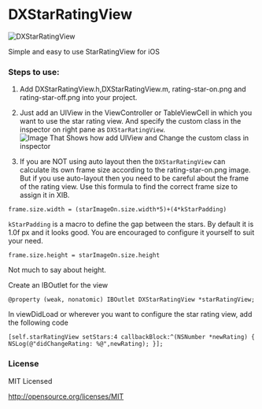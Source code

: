 DXStarRatingView
================
![DXStarRatingView](http://s26.postimg.org/ijmf9zbc9/i_OS_Simulator_Screen_shot_May_7_2014_6_17_09_P.png)

Simple and easy to use StarRatingView for iOS

### Steps to use:

1. Add DXStarRatingView.h,DXStarRatingView.m, rating-star-on.png and rating-star-off.png into your project.
2. Just add an UIView in the ViewController or TableViewCell in which you want to use the star rating view. And specify the custom class in the inspector on right pane as `DXStarRatingView`.
![Image That Shows how add UIView and Change the custom class in inspector](http://s26.postimg.org/ogz0ywqax/Screen_Shot_2014_05_07_at_4_15_06_PM.png)

3. If you are NOT using auto layout then the `DXStarRatingView` can calculate its own frame size according to the rating-star-on.png image. But if you use auto-layout then you need to be careful about the frame of the rating view. Use this formula to find the correct frame size to assign it in XIB. 

`frame.size.width = (starImageOn.size.width*5)+(4*kStarPadding)`

`kStarPadding` is a macro to define the gap between the stars. By default it is 1.0f px and it looks good. You are encouraged to configure it yourself to suit your need.

`frame.size.height = starImageOn.size.height`

Not much to say about height.

Create an IBOutlet for the view

`@property (weak, nonatomic) IBOutlet DXStarRatingView *starRatingView;`

In viewDidLoad or wherever you want to configure the star rating view, add the following code

`[self.starRatingView setStars:4 callbackBlock:^(NSNumber *newRating) {
        NSLog(@"didChangeRating: %@",newRating);
}];`

### License

MIT Licensed

http://opensource.org/licenses/MIT
